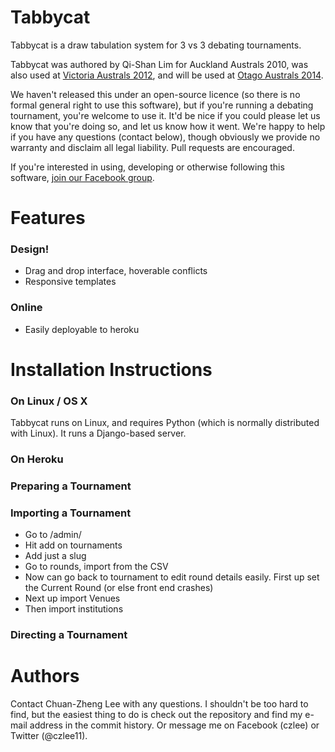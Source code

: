 # Tabbycat

Tabbycat is a draw tabulation system for 3 vs 3 debating tournaments.

Tabbycat was authored by Qi-Shan Lim for Auckland Australs 2010, was also used at [Victoria Australs 2012](http://australs2012.com), and will be used at [Otago Australs 2014](http://australs2014.com).

We haven't released this under an open-source licence (so there is no formal general right to use this software), but if you're running a debating tournament, you're welcome to use it. It'd be nice if you could please let us know that you're doing so, and let us know how it went. We're happy to help if you have any
questions (contact below), though obviously we provide no warranty and disclaim all legal liability. Pull requests are encouraged.

If you're interested in using, developing or otherwise following this software,
[join our Facebook group](https://www.facebook.com/groups/tabbycat.debate/).

# Features

### Design!

- Drag and drop interface, hoverable conflicts
- Responsive templates

### Online

- Easily deployable to heroku

# Installation Instructions

### On Linux / OS X

Tabbycat runs on Linux, and requires Python (which is normally distributed with
Linux). It runs a Django-based server.

### On Heroku


### Preparing a Tournament

### Importing a Tournament

- Go to /admin/
- Hit add on tournaments
- Add just a slug
- Go to rounds, import from the CSV
- Now can go back to tournament to edit round details easily. First up set the Current Round (or else front end crashes)
- Next up import Venues
- Then import institutions

### Directing a Tournament

# Authors

Contact Chuan-Zheng Lee with any questions. I shouldn't be too hard to find, but
the easiest thing to do is check out the repository and find my e-mail address
in the commit history. Or message me on Facebook (czlee) or Twitter (@czlee11).




